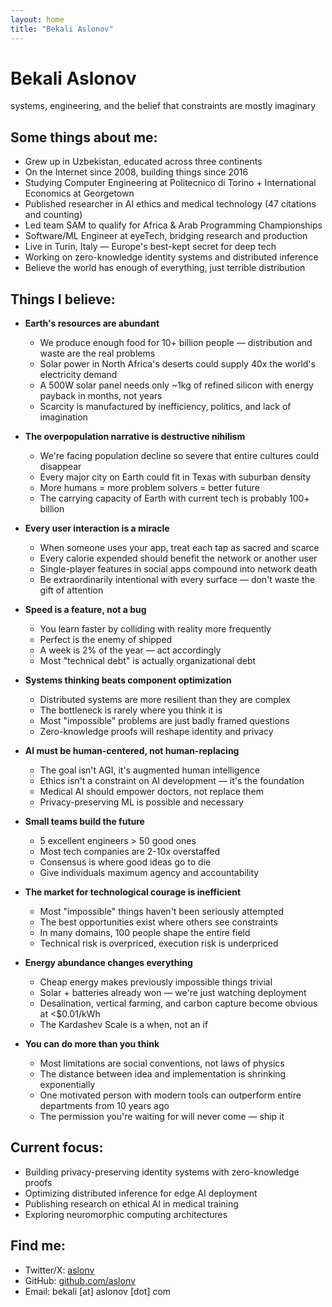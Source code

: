 ```yaml
---
layout: home
title: "Bekali Aslonov"
---
```


# Bekali Aslonov
<p class="tagline">systems, engineering, and the belief that constraints are mostly imaginary</p>

<div class="section" markdown="1">

## Some things about me:

* Grew up in Uzbekistan, educated across three continents
* On the Internet since 2008, building things since 2016
* Studying Computer Engineering at Politecnico di Torino + International Economics at Georgetown
* Published researcher in AI ethics and medical technology (47 citations and counting)
* Led team SAM to qualify for Africa & Arab Programming Championships
* Software/ML Engineer at eyeTech, bridging research and production
* Live in Turin, Italy — Europe's best-kept secret for deep tech
* Working on zero-knowledge identity systems and distributed inference
* Believe the world has enough of everything, just terrible distribution

</div>

<div class="section" markdown="1">

## Things I believe:

* **Earth's resources are abundant**
  * We produce enough food for 10+ billion people — distribution and waste are the real problems
  * Solar power in North Africa's deserts could supply 40x the world's electricity demand
  * A 500W solar panel needs only ~1kg of refined silicon with energy payback in months, not years
  * Scarcity is manufactured by inefficiency, politics, and lack of imagination

* **The overpopulation narrative is destructive nihilism**
  * We're facing population decline so severe that entire cultures could disappear
  * Every major city on Earth could fit in Texas with suburban density
  * More humans = more problem solvers = better future
  * The carrying capacity of Earth with current tech is probably 100+ billion

* **Every user interaction is a miracle**
  * When someone uses your app, treat each tap as sacred and scarce
  * Every calorie expended should benefit the network or another user
  * Single-player features in social apps compound into network death
  * Be extraordinarily intentional with every surface — don't waste the gift of attention

* **Speed is a feature, not a bug**
  * You learn faster by colliding with reality more frequently
  * Perfect is the enemy of shipped
  * A week is 2% of the year — act accordingly
  * Most "technical debt" is actually organizational debt

* **Systems thinking beats component optimization**
  * Distributed systems are more resilient than they are complex
  * The bottleneck is rarely where you think it is
  * Most "impossible" problems are just badly framed questions
  * Zero-knowledge proofs will reshape identity and privacy

* **AI must be human-centered, not human-replacing**
  * The goal isn't AGI, it's augmented human intelligence
  * Ethics isn't a constraint on AI development — it's the foundation
  * Medical AI should empower doctors, not replace them
  * Privacy-preserving ML is possible and necessary

* **Small teams build the future**
  * 5 excellent engineers > 50 good ones
  * Most tech companies are 2-10x overstaffed
  * Consensus is where good ideas go to die
  * Give individuals maximum agency and accountability

* **The market for technological courage is inefficient**
  * Most "impossible" things haven't been seriously attempted
  * The best opportunities exist where others see constraints
  * In many domains, 100 people shape the entire field
  * Technical risk is overpriced, execution risk is underpriced

* **Energy abundance changes everything**
  * Cheap energy makes previously impossible things trivial
  * Solar + batteries already won — we're just watching deployment
  * Desalination, vertical farming, and carbon capture become obvious at <$0.01/kWh
  * The Kardashev Scale is a when, not an if

* **You can do more than you think**
  * Most limitations are social conventions, not laws of physics
  * The distance between idea and implementation is shrinking exponentially
  * One motivated person with modern tools can outperform entire departments from 10 years ago
  * The permission you're waiting for will never come — ship it

</div>

<div class="section" markdown="1">

## Current focus:

* Building privacy-preserving identity systems with zero-knowledge proofs
* Optimizing distributed inference for edge AI deployment
* Publishing research on ethical AI in medical training
* Exploring neuromorphic computing architectures

</div>

<div class="section" markdown="1">

## Find me:

* Twitter/X: [aslonv](https://x.com/aslonv)
* GitHub: [github.com/aslonv](https://github.com/aslonv)
* Email: bekali [at] aslonov [dot] com

</div>
